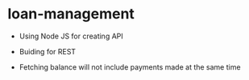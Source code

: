 # loan-management

* Using Node JS for creating API
* Buiding for REST

* Fetching balance will not include payments made at the same time
